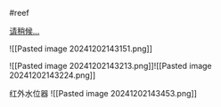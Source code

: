 #reef 

[请稍候…](https://www.reef2reef.com/threads/has-anyone-created-a-full-raspberry-pi-aquarium-monitoring-control-system.264093/page-4)


![[Pasted image 20241202143151.png]]




![[Pasted image 20241202143213.png]]![[Pasted image 20241202143224.png]]


红外水位器
![[Pasted image 20241202143453.png]]
